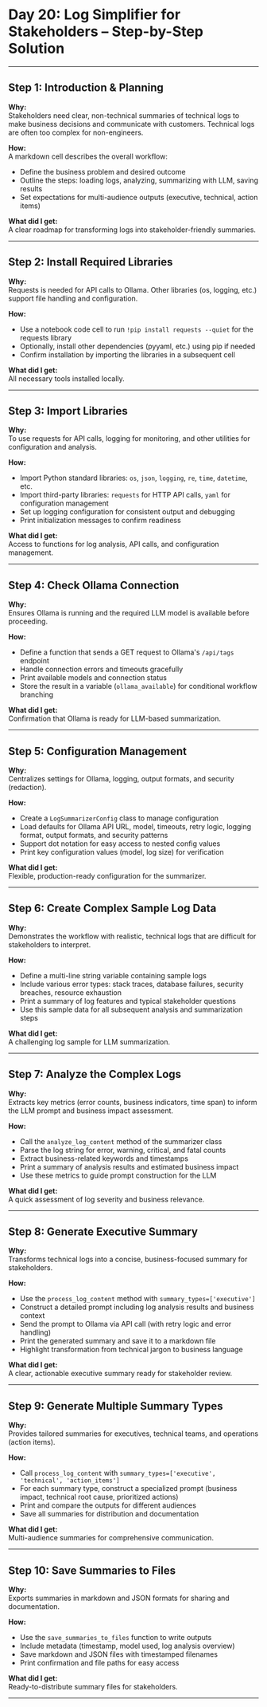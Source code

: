 # Day 20: Log Simplifier for Stakeholders – Step-by-Step Solution

---

## Step 1: Introduction & Planning

**Why:**  
Stakeholders need clear, non-technical summaries of technical logs to make business decisions and communicate with customers. Technical logs are often too complex for non-engineers.

**How:**  
A markdown cell describes the overall workflow:  
- Define the business problem and desired outcome  
- Outline the steps: loading logs, analyzing, summarizing with LLM, saving results  
- Set expectations for multi-audience outputs (executive, technical, action items)

**What did I get:**  
A clear roadmap for transforming logs into stakeholder-friendly summaries.

---

## Step 2: Install Required Libraries

**Why:**  
Requests is needed for API calls to Ollama. Other libraries (os, logging, etc.) support file handling and configuration.

**How:**  
- Use a notebook code cell to run `!pip install requests --quiet` for the requests library  
- Optionally, install other dependencies (pyyaml, etc.) using pip if needed  
- Confirm installation by importing the libraries in a subsequent cell

**What did I get:**  
All necessary tools installed locally.

---

## Step 3: Import Libraries

**Why:**  
To use requests for API calls, logging for monitoring, and other utilities for configuration and analysis.

**How:**  
- Import Python standard libraries: `os`, `json`, `logging`, `re`, `time`, `datetime`, etc.  
- Import third-party libraries: `requests` for HTTP API calls, `yaml` for configuration management  
- Set up logging configuration for consistent output and debugging  
- Print initialization messages to confirm readiness

**What did I get:**  
Access to functions for log analysis, API calls, and configuration management.

---

## Step 4: Check Ollama Connection

**Why:**  
Ensures Ollama is running and the required LLM model is available before proceeding.

**How:**  
- Define a function that sends a GET request to Ollama's `/api/tags` endpoint  
- Handle connection errors and timeouts gracefully  
- Print available models and connection status  
- Store the result in a variable (`ollama_available`) for conditional workflow branching

**What did I get:**  
Confirmation that Ollama is ready for LLM-based summarization.

---

## Step 5: Configuration Management

**Why:**  
Centralizes settings for Ollama, logging, output formats, and security (redaction).

**How:**  
- Create a `LogSummarizerConfig` class to manage configuration  
- Load defaults for Ollama API URL, model, timeouts, retry logic, logging format, output formats, and security patterns  
- Support dot notation for easy access to nested config values  
- Print key configuration values (model, log size) for verification

**What did I get:**  
Flexible, production-ready configuration for the summarizer.

---

## Step 6: Create Complex Sample Log Data

**Why:**  
Demonstrates the workflow with realistic, technical logs that are difficult for stakeholders to interpret.

**How:**  
- Define a multi-line string variable containing sample logs  
- Include various error types: stack traces, database failures, security breaches, resource exhaustion  
- Print a summary of log features and typical stakeholder questions  
- Use this sample data for all subsequent analysis and summarization steps

**What did I get:**  
A challenging log sample for LLM summarization.

---

## Step 7: Analyze the Complex Logs

**Why:**  
Extracts key metrics (error counts, business indicators, time span) to inform the LLM prompt and business impact assessment.

**How:**  
- Call the `analyze_log_content` method of the summarizer class  
- Parse the log string for error, warning, critical, and fatal counts  
- Extract business-related keywords and timestamps  
- Print a summary of analysis results and estimated business impact  
- Use these metrics to guide prompt construction for the LLM

**What did I get:**  
A quick assessment of log severity and business relevance.

---

## Step 8: Generate Executive Summary

**Why:**  
Transforms technical logs into a concise, business-focused summary for stakeholders.

**How:**  
- Use the `process_log_content` method with `summary_types=['executive']`  
- Construct a detailed prompt including log analysis results and business context  
- Send the prompt to Ollama via API call (with retry logic and error handling)  
- Print the generated summary and save it to a markdown file  
- Highlight transformation from technical jargon to business language

**What did I get:**  
A clear, actionable executive summary ready for stakeholder review.

---

## Step 9: Generate Multiple Summary Types

**Why:**  
Provides tailored summaries for executives, technical teams, and operations (action items).

**How:**  
- Call `process_log_content` with `summary_types=['executive', 'technical', 'action_items']`  
- For each summary type, construct a specialized prompt (business impact, technical root cause, prioritized actions)  
- Print and compare the outputs for different audiences  
- Save all summaries for distribution and documentation

**What did I get:**  
Multi-audience summaries for comprehensive communication.

---

## Step 10: Save Summaries to Files

**Why:**  
Exports summaries in markdown and JSON formats for sharing and documentation.

**How:**  
- Use the `save_summaries_to_files` function to write outputs  
- Include metadata (timestamp, model used, log analysis overview)  
- Save markdown and JSON files with timestamped filenames  
- Print confirmation and file paths for easy access

**What did I get:**  
Ready-to-distribute summary files for stakeholders.

---
